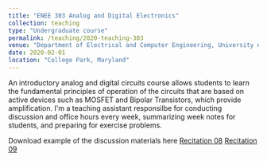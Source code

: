 ```yaml
---
title: "ENEE 303 Analog and Digital Electronics"
collection: teaching
type: "Undergraduate course"
permalink: /teaching/2020-teaching-303
venue: "Department of Electrical and Computer Engineering, University of Maryland"
date: 2020-02-01
location: "College Park, Maryland"
---
```

An introductory analog and digital circuits course allows students to learn the fundamental principles of operation of the circuits that are based on active devices such as MOSFET and Bipolar Transistors, which provide amplification. I'm a teaching assistant responsilbe for conducting discussion and office hours every week, summarizing week notes for students, and preparing for exercise problems. 


Download example of the discussion materials here
[Recitation 08](http://hankcmhan.github.io/files/Rec8.pptx)
[Recitation 09](http://hankcmhan.github.io/files/Rec9.pptx)

